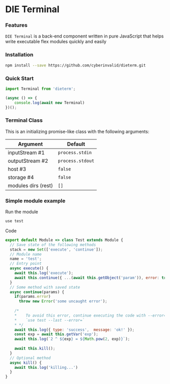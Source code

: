 # DIE Terminal

### Features

`DIE Terminal` is a back-end component written in pure JavaScript that helps write executable flex modules quickly and easily

### Installation

```bash
npm install --save https://github.com/cyberinvalid/dieterm.git
```

### Quick Start
```javascript
import Terminal from 'dieterm';

(async () => { 
    console.log(await new Terminal) 
})();
```
### Terminal Class

This is an initializing promise-like class with the following arguments:

| Argument | Default |
| ------ | ------ |
| inputStream #1 | `process.stdin` |
| outputStream #2 | `process.stdout` |
| host #3 | `false` |
| storage #4 | `false` |
| modules dirs (rest) | `[]` |

### Simple module example

Run the module
```bash
use test
```

Code

```javascript
export default Module => class Test extends Module {
  // Save state of the following methods
  stack = new Set(['execute', 'continue']);
  // Module name
  name = 'test';
  // Entry point
  async execute() {
    await this.log('execute');
    await this.continue({ ...(await this.getObject('param')), error: true });
  }
  // Some method with saved state
  async continue(params) {
    if(params.error)
      throw new Error('some uncaught error');
        
    /*
    *    To avoid this error, continue executing the code with --error=
    *    `use test --last --error=`
    * */
    await this.log({ type: 'success',  message: 'ok!' });
    const exp = await this.getVar('exp');
    await this.log(`2 ^ ${exp} = ${Math.pow(2, exp)}`);
    
    await this.kill();
  }
  // Optional method
  async kill() {
    await this.log('killing...')
  }
}
```